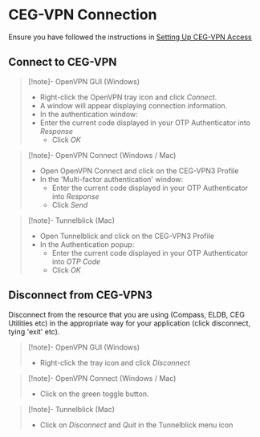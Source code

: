 # CEG-VPN Connection

Ensure you have followed the instructions in [Setting Up CEG-VPN Access](../Connection/Setting_Up_VPN_Access.md)

## Connect to CEG-VPN
> [!note]- OpenVPN GUI (Windows)
> - Right-click the OpenVPN tray icon and click *Connect*.
> - A window will appear displaying connection information.
> - In the authentication window:
> - Enter the current code displayed in your OTP Authenticator into *Response*
>	- Click *OK*

> [!note]- OpenVPN Connect (Windows / Mac)
> - Open OpenVPN Connect and click on the CEG-VPN3 Profile
> - In the 'Multi-factor authentication' window:
> 	- Enter the current code displayed in your OTP Authenticator into *Response*
> 	- Click *Send*

> [!note]- Tunnelblick (Mac)
> - Open Tunnelblick and click on the CEG-VPN3 Profile
> - In the Authentication popup:
>	- Enter the current code displayed in your OTP Authenticator into *OTP Code*
>	- Click *OK*

## Disconnect from CEG-VPN3
Disconnect from the resource that you are using (Compass, ELDB, CEG Utilities etc) in the appropriate way for your application (click disconnect, tying 'exit' etc).

> [!note]- OpenVPN GUI (Windows)
> - Right-click the tray icon and click *Disconnect*

> [!note]- OpenVPN Connect (Windows / Mac)
> - Click on the green toggle button.

> [!note]- Tunnelblick (Mac)
> - Click on *Disconnect* and *Quit* in the Tunnelblick menu icon
